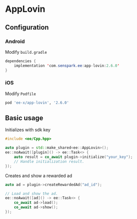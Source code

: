 # AppLovin
## Configuration
### Android
Modify `build.gradle`
```java
dependencies {
    implementation 'com.senspark.ee:app-lovin:2.6.0'
}
```

### iOS
Modify `Podfile`
```ruby
pod 'ee-x/app-lovin', '2.6.0'
```

## Basic usage
Initializes with sdk key
```cpp
#include <ee/Cpp.hpp>

auto plugin = std::make_shared<ee::AppLovin>();
ee::noAwait([plugin]() -> ee::Task<> {
    auto result = co_await plugin->initialize("your_key");
    // Handle initialization result.
});
```

Creates and show a rewarded ad
```cpp
auto ad = plugin->createRewardedAd("ad_id");

// Load and show the ad.
ee::noAwait([ad]() -> ee::Task<> {
    co_await ad->load();
    co_await ad->show();
});
```